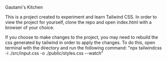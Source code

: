 Gautami's Kitchen

This is a project created to experiment and learn Tailwind CSS.
In order to view the project for yourself, clone the repo and open index.html with a browser of your choice.

If you choose to make changes to the project, you may need to rebuild the css generated by tailwind in order to apply the changes.
To do this, open terminal with the directory and run the following command: 
"npx tailwindcss -i ./src/input.css -o ./public/styles.css --watch"
